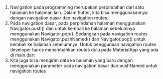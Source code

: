 1. Navigation pada programming merupakan perpindahan dari satu halaman ke halaman lain. Dalam flutter, kita bisa menggunakannya dengan navigation dasar dan navigation routes.
2. Pada navigation dasar, pada perpindahan halaman menggunakan Navigator.push() dan untuk kembali ke halaman sebelumnya menggunakan Navigator.pop(). Sedangkan pada navigation routes menggunakan Navigator.pushNamed() dan Navigator.pop() untuk kembali ke halaman sebelumnya. Untuk penggunaan navigation routes developer harus menambahkan routes dulu pada MaterialApp yang ada di main.dart
3. Kita juga bisa mengirim data ke halaman yang baru dengan menggunakan parameter pada navigation dasar dan pushNamed untuk navigation routes
